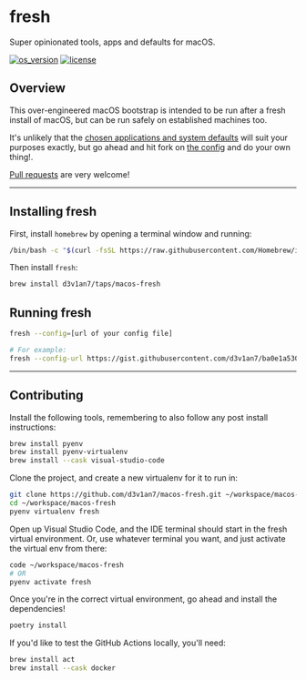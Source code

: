 # fresh

Super opinionated tools, apps and defaults for macOS.

[![os_version](https://img.shields.io/badge/macOS-13.x-blue.svg?maxAge=2592000)](https://www.apple.com/macos/ventura/)
[![license](https://img.shields.io/badge/license-GLWTPL-green.svg?maxAge=2592000)](LICENSE)

## Overview

This over-engineered macOS bootstrap is intended to be run after a fresh install of macOS, but can be run safely on established machines too.

It's unlikely that the [chosen applications and system defaults](https://gist.github.com/d3v1an7/ba0e1a530bfe27121de534c9d6a51213) will suit your purposes exactly, but go ahead and hit fork on [the config](https://gist.github.com/d3v1an7/ba0e1a530bfe27121de534c9d6a51213) and do your own thing!.

[Pull requests](https://help.github.com/articles/creating-a-pull-request/) are very welcome!

---

## Installing fresh

First, install `homebrew` by opening a terminal window and running:

``` sh
/bin/bash -c "$(curl -fsSL https://raw.githubusercontent.com/Homebrew/install/HEAD/install.sh)"
```

Then install `fresh`:

``` sh
brew install d3v1an7/taps/macos-fresh
```

## Running fresh

``` sh
fresh --config=[url of your config file]

# For example:
fresh --config-url https://gist.githubusercontent.com/d3v1an7/ba0e1a530bfe27121de534c9d6a51213/raw
```

---

## Contributing

Install the following tools, remembering to also follow any post install instructions:

``` sh
brew install pyenv
brew install pyenv-virtualenv
brew install --cask visual-studio-code
```

Clone the project, and create a new virtualenv for it to run in:

``` sh
git clone https://github.com/d3v1an7/macos-fresh.git ~/workspace/macos-fresh
cd ~/workspace/macos-fresh
pyenv virtualenv fresh
```

Open up Visual Studio Code, and the IDE terminal should start in the fresh virtual environment.
Or, use whatever terminal you want, and just activate the virtual env from there:

``` sh
code ~/workspace/macos-fresh
# OR
pyenv activate fresh
```

Once you're in the correct virtual environment, go ahead and install the dependencies!

``` sh
poetry install
```

If you'd like to test the GitHub Actions locally, you'll need:

``` sh
brew install act
brew install --cask docker
```
